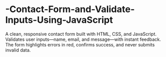 # -Contact-Form-and-Validate-Inputs-Using-JavaScript
A clean, responsive contact form built with HTML, CSS, and JavaScript. Validates user inputs—name, email, and message—with instant feedback. The form highlights errors in red, confirms success, and never submits invalid data.
